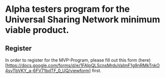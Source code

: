 # Alpha testers program for the Universal Sharing Network minimum viable product.

## Register
In order to register for the MVP-Program, please fill out this form (here)[https://docs.google.com/forms/d/e/1FAIpQLScnsMrduVaImF1g9nRMkTnkO4svTbVKY_a-6FV71bdTF_0_UQ/viewform] first.
